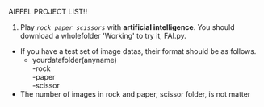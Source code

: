 AIFFEL PROJECT LIST!!

 1. Play _```rock paper scissors```_ with **artificial intelligence**. You should download a wholefolder 'Working' to try it, FAI.py.    
 + If you have a test set of image datas, their format should be as follows.   
    - yourdatafolder(anyname)   
	-rock  
	-paper   
	-scissor    
 + The number of images in rock and paper, scissor folder, is not matter
